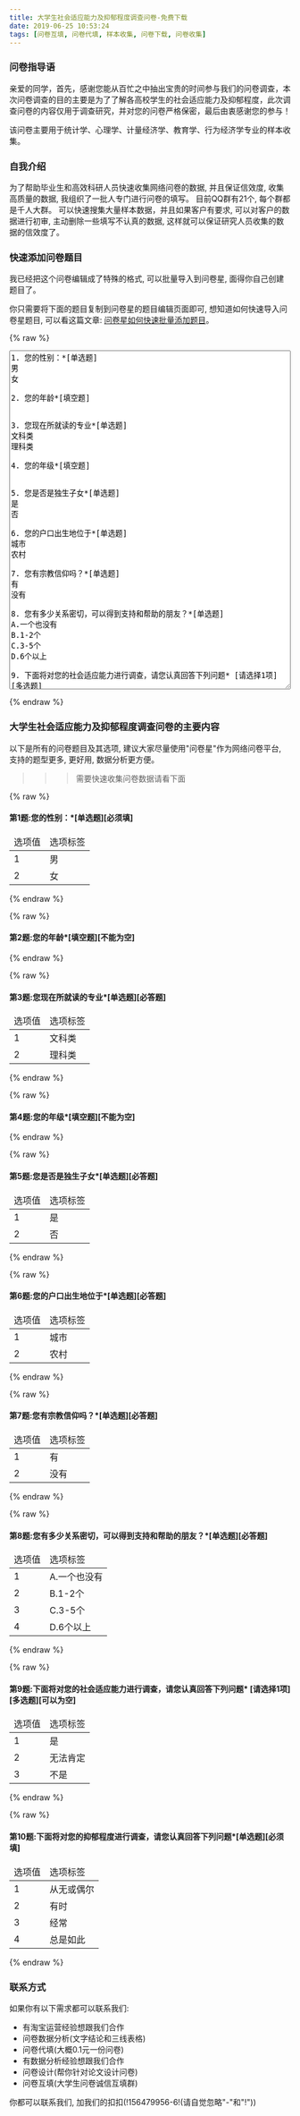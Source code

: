 ```yaml
---
title: 大学生社会适应能力及抑郁程度调查问卷-免费下载
date: 2019-06-25 10:53:24
tags: [问卷互填, 问卷代填, 样本收集, 问卷下载, 问卷收集]
---
```


### 问卷指导语

亲爱的同学，首先，感谢您能从百忙之中抽出宝贵的时间参与我们的问卷调查，本次问卷调查的目的主要是为了了解各高校学生的社会适应能力及抑郁程度，此次调查问卷的内容仅用于调查研究，并对您的问卷严格保密，最后由衷感谢您的参与！

该问卷主要用于统计学、心理学、计量经济学、教育学、行为经济学专业的样本收集。

<!-- more -->


### 自我介绍

为了帮助毕业生和高效科研人员快速收集网络问卷的数据, 并且保证信效度, 收集高质量的数据, 我组织了一批人专门进行问卷的填写。
目前QQ群有21个, 每个群都是千人大群。 可以快速搜集大量样本数据，并且如果客户有要求, 可以对客户的数据进行初审, 
主动删除一些填写不认真的数据, 这样就可以保证研究人员收集的数据的信效度了。



### 快速添加问卷题目

我已经把这个问卷编辑成了特殊的格式, 可以批量导入到问卷星, 面得你自己创建题目了。

你只需要将下面的题目复制到问卷星的题目编辑页面即可, 想知道如何快速导入问卷星题目, 可以看这篇文章: [问卷星如何快速批量添加题目](https://mlln.cn/2019/06/01/%E9%97%AE%E5%8D%B7%E6%98%9F%E5%A6%82%E4%BD%95%E5%BF%AB%E9%80%9F%E6%B7%BB%E5%8A%A0%E6%89%B9%E9%87%8F%E9%A2%98%E7%9B%AE/index.html)。

{% raw %}
<textarea rows="40" style="width: 100%;">1. 您的性别：*[单选题]
男
女

2. 您的年龄*[填空题]


3. 您现在所就读的专业*[单选题]
文科类
理科类

4. 您的年级*[填空题]


5. 您是否是独生子女*[单选题]
是
否

6. 您的户口出生地位于*[单选题]
城市
农村

7. 您有宗教信仰吗？*[单选题]
有
没有

8. 您有多少关系密切，可以得到支持和帮助的朋友？*[单选题]
A.一个也没有
B.1-2个
C.3-5个
D.6个以上

9. 下面将对您的社会适应能力进行调查，请您认真回答下列问题* [请选择1项][多选题]
是
无法肯定
不是

10. 下面将对您的抑郁程度进行调查，请您认真回答下列问题*[单选题]
从无或偶尔
有时
经常
总是如此</textarea>
{% endraw %}

### 大学生社会适应能力及抑郁程度调查问卷的主要内容

以下是所有的问卷题目及其选项, 建议大家尽量使用"问卷星"作为网络问卷平台, 支持的题型更多, 更好用, 数据分析更方便。

>>> 需要快速收集问卷数据请看下面


{% raw %}
<div class="qitem">
<h4>第1题:您的性别：*[单选题][必须填]</h4>

<table class="table">
<thead>
<tr><td>选项值</td><td>选项标签</td></tr>
</thead>
<tbody>
<tr><td>1</td><td>男</td></tr>
<tr><td>2</td><td>女</td></tr>
</tbody>
</table>

</div>
{% endraw %}


{% raw %}
<div class="qitem">
<h4>第2题:您的年龄*[填空题][不能为空]</h4>

</div>
{% endraw %}


{% raw %}
<div class="qitem">
<h4>第3题:您现在所就读的专业*[单选题][必答题]</h4>

<table class="table">
<thead>
<tr><td>选项值</td><td>选项标签</td></tr>
</thead>
<tbody>
<tr><td>1</td><td>文科类</td></tr>
<tr><td>2</td><td>理科类</td></tr>
</tbody>
</table>

</div>
{% endraw %}


{% raw %}
<div class="qitem">
<h4>第4题:您的年级*[填空题][不能为空]</h4>

</div>
{% endraw %}


{% raw %}
<div class="qitem">
<h4>第5题:您是否是独生子女*[单选题][必答题]</h4>

<table class="table">
<thead>
<tr><td>选项值</td><td>选项标签</td></tr>
</thead>
<tbody>
<tr><td>1</td><td>是</td></tr>
<tr><td>2</td><td>否</td></tr>
</tbody>
</table>

</div>
{% endraw %}


{% raw %}
<div class="qitem">
<h4>第6题:您的户口出生地位于*[单选题][必答题]</h4>

<table class="table">
<thead>
<tr><td>选项值</td><td>选项标签</td></tr>
</thead>
<tbody>
<tr><td>1</td><td>城市</td></tr>
<tr><td>2</td><td>农村</td></tr>
</tbody>
</table>

</div>
{% endraw %}


{% raw %}
<div class="qitem">
<h4>第7题:您有宗教信仰吗？*[单选题][必答题]</h4>

<table class="table">
<thead>
<tr><td>选项值</td><td>选项标签</td></tr>
</thead>
<tbody>
<tr><td>1</td><td>有</td></tr>
<tr><td>2</td><td>没有</td></tr>
</tbody>
</table>

</div>
{% endraw %}


{% raw %}
<div class="qitem">
<h4>第8题:您有多少关系密切，可以得到支持和帮助的朋友？*[单选题][必答题]</h4>

<table class="table">
<thead>
<tr><td>选项值</td><td>选项标签</td></tr>
</thead>
<tbody>
<tr><td>1</td><td>A.一个也没有</td></tr>
<tr><td>2</td><td>B.1-2个</td></tr>
<tr><td>3</td><td>C.3-5个</td></tr>
<tr><td>4</td><td>D.6个以上</td></tr>
</tbody>
</table>

</div>
{% endraw %}


{% raw %}
<div class="qitem">
<h4>第9题:下面将对您的社会适应能力进行调查，请您认真回答下列问题* [请选择1项][多选题][可以为空]</h4>

<table class="table">
<thead>
<tr><td>选项值</td><td>选项标签</td></tr>
</thead>
<tbody>
<tr><td>1</td><td>是</td></tr>
<tr><td>2</td><td>无法肯定</td></tr>
<tr><td>3</td><td>不是</td></tr>
</tbody>
</table>

</div>
{% endraw %}


{% raw %}
<div class="qitem">
<h4>第10题:下面将对您的抑郁程度进行调查，请您认真回答下列问题*[单选题][必须填]</h4>

<table class="table">
<thead>
<tr><td>选项值</td><td>选项标签</td></tr>
</thead>
<tbody>
<tr><td>1</td><td>从无或偶尔</td></tr>
<tr><td>2</td><td>有时</td></tr>
<tr><td>3</td><td>经常</td></tr>
<tr><td>4</td><td>总是如此</td></tr>
</tbody>
</table>

</div>
{% endraw %}



<!-- ---
title: 心理教育医学的问卷免费下载
date: 2019-05-23 08:59:15
tags: [问卷星, 问卷网, 问卷下载, 问卷互填, 问卷设计, 问卷模板, 毕业问卷, 问卷数据分析, 问卷代填, ]
--- -->

### 联系方式
 
如果你有以下需求都可以联系我们:

- 有淘宝运营经验想跟我们合作
- 问卷数据分析(文字结论和三线表格)
- 问卷代填(大概0.1元一份问卷)
- 有数据分析经验想跟我们合作
- 问卷设计(帮你针对论文设计问卷)
- 问卷互填(大学生问卷诚信互填群)

你都可以联系我们, 加我们的扣扣(!156479956-6!(请自觉忽略"-"和"!"))
